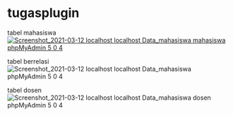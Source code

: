 # tugasplugin
tabel mahasiswa
[
![Screenshot_2021-03-12 localhost localhost Data_mahasiswa mahasiswa phpMyAdmin 5 0 4](https://user-images.githubusercontent.com/56463744/110959206-0ce02200-8380-11eb-8361-7f37724c0424.png)
](url)

tabel berrelasi
![Screenshot_2021-03-12 localhost localhost Data_mahasiswa phpMyAdmin 5 0 4](https://user-images.githubusercontent.com/56463744/110960172-10c07400-8381-11eb-8761-25514570519d.png)

tabel dosen
![Screenshot_2021-03-12 localhost localhost Data_mahasiswa dosen phpMyAdmin 5 0 4](https://user-images.githubusercontent.com/56463744/110960330-364d7d80-8381-11eb-9cb1-8b9c8019cad8.png)
